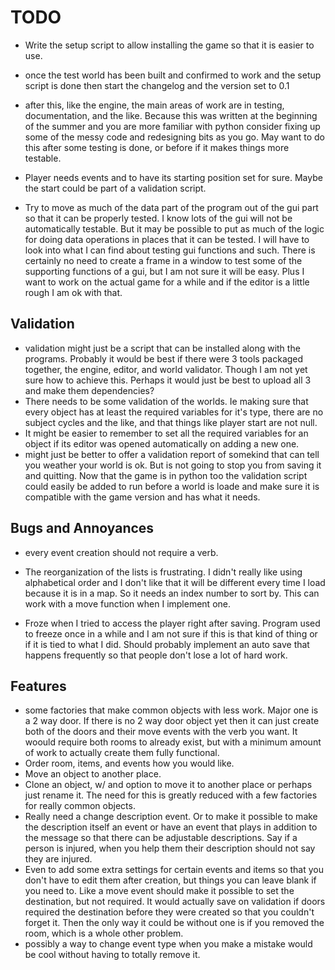 TODO
=====

* Write the setup script to allow installing the game so that it is easier to use.
* once the test world has been built and confirmed to work and the setup script is done then start the changelog and the version set to 0.1
* after this, like the engine, the main areas of work are in testing, documentation, and the like. Because this was written at the beginning of the summer and you are more familiar with python consider fixing up some of the messy code and redesigning bits as you go. May want to do this after some testing is done, or before if it makes things more testable.

* Player needs events and to have its starting position set for sure. Maybe the start could be part of a validation script.
* Try to move as much of the data part of the program out of the gui part so that it can be properly tested. I know lots of the gui will not be automatically testable. But it may be possible to put as much of the logic for doing data operations in places that it can be tested. I will have to look into what I can find about testing gui functions and such. There is certainly no need to create a frame in a window to test some of the supporting functions of a gui, but I am not sure it will be easy. Plus I want to work on the actual game for a while and if the editor is a little rough I am ok with that.

Validation
----------

* validation might just be a script that can be installed along with the programs. Probably it would be best if there were 3 tools packaged together, the engine, editor, and world validator. Though I am not yet sure how to achieve this. Perhaps it would just be best to upload all 3 and make them dependencies?
* There needs to be some validation of the worlds. Ie making sure that every object has at least the required variables for it's type, there are no subject cycles and the like, and that things like player start are not null.
* It might be easier to remember to set all the required variables for an object if its editor was opened automatically on adding a new one.
* might just be better to offer a validation report of somekind that can tell you weather your world is ok. But is not going to stop you from saving it and quitting. Now that the game is in python too the validation script could easily be added to run before a world is loade and make sure it is compatible with the game version and has what it needs.

Bugs and Annoyances
-------------------

* every event creation should not require a verb.
* The reorganization of the lists is frustrating. I didn't really like using alphabetical order and I don't like that it will be different every time I load because it is in a map. So it needs an index number to sort by. This can work with a move function when I implement one.

* Froze when I tried to access the player right after saving. Program used to freeze once in a while and I am not sure if this is that kind of thing or if it is tied to what I did. Should probably implement an auto save that happens frequently so that people don't lose a lot of hard work.

Features
--------

* some factories that make common objects with less work. Major one is a 2 way door. If there is no 2 way door object yet then it can just create both of the doors and their move events with the verb you want. It woould require both rooms to already exist, but with a minimum amount of work to actually create them fully functional.
* Order room, items, and events how you would like.
* Move an object to another place.
* Clone an object, w/ and option to move it to another place or perhaps just rename it. The need for this is greatly reduced with a few factories for really common objects.
* Really need a change description event. Or to make it possible to make the description itself an event or have an event that plays in addition to the message so that there can be adjustable descriptions. Say if a person is injured, when you help them their description should not say they are injured.
* Even to add some extra settings for certain events and items so that you don't have to edit them after creation, but things you can leave blank if you need to. Like a move event should make it possible to set the destination, but not required. It would actually save on validation if doors required the destination before they were created so that you couldn't forget it. Then the only way it could be without one is if you removed the room, which is a whole other problem.
* possibly a way to change event type when you make a mistake would be cool without having to totally remove it.